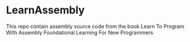 # LearnAssembly
This repo contain assembly source code from the book Learn To Program With Assembly Foundational Learning For New Programmers
